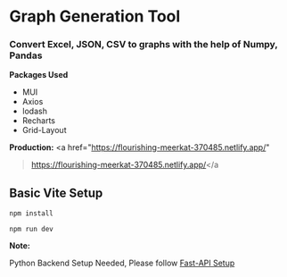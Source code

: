 <h1>Graph Generation Tool</h1>

<h3>Convert Excel, JSON, CSV to graphs with the help of Numpy, Pandas</h3>

<b>Packages Used</b>

<ul>
  <li>MUI</li>
  <li>Axios</li>
  <li>lodash</li>
  <li>Recharts</li>
  <li>Grid-Layout</li>
</ul>

<b>Production:</b>
<a href="https://flourishing-meerkat-370485.netlify.app/"

> https://flourishing-meerkat-370485.netlify.app/</a

<h2>Basic Vite Setup</h2>

```
npm install
```

```
npm run dev
```

<b>Note:</b>

<p>
  Python Backend Setup Needed, Please follow
  <a href="https://github.com/sanjaysaravanan/dashboard-api">Fast-API Setup</a>
</p>
